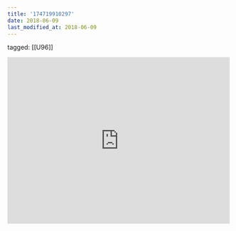 ```yaml
---
title: '174719910297'
date: 2018-06-09
last_modified_at: 2018-06-09
---
```

tagged: [[U96]]
<iframe allow="accelerometer; autoplay; clipboard-write; encrypted-media; gyroscope; picture-in-picture" allowfullscreen="" frameborder="0" height="375" id="youtube_iframe" src="https://www.youtube.com/embed/w1xGbEDs6-4?feature=oembed&amp;enablejsapi=1&amp;origin=https://safe.txmblr.com&amp;wmode=opaque" width="500"></iframe>